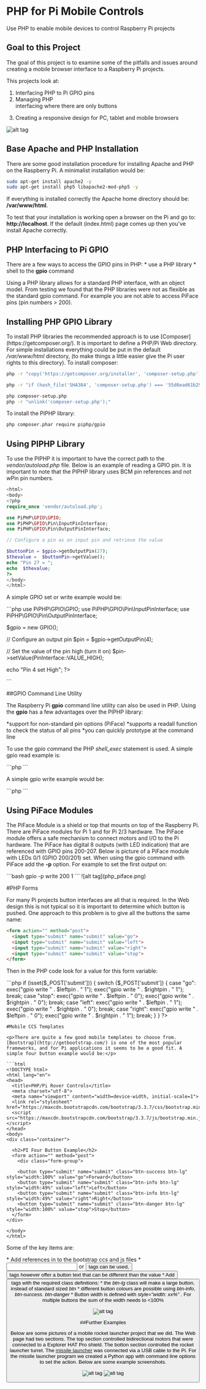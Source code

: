 # PHP for Pi Mobile Controls
Use PHP to enable mobile devices to control Raspberry Pi projects

<h2>Goal to this Project</h2>

The goal of this project is to examine some of the pitfalls and issues around creating a mobile browser interface to a Raspberry Pi projects.

This projects look at:<br>

1. Interfacing PHP to Pi GPIO pins<br>
2. Managing PHP <form> interfacing where there are only buttons<br>
3. Creating a responsive design for PC, tablet and mobile browsers<br>

![alt tag](php_explorerhat.png)

<h2>Base Apache and PHP Installation</h2>

There are some good installation procedure for installing Apache and PHP on the Raspberry Pi. A minimalist installation would be:<br>
```bash
sudo apt-get install apache2 -y
sudo apt-get install php5 libapache2-mod-php5 -y
```
<p>If everything is installed correctly the Apache home directory should be: <b>/var/www/html</b>.</p>
<p>To test that your installation is working open a browser on the Pi and go to: <b>http://localhost</b>. If the default (index.html) page comes up then you've install Apache correctly.</p>

<h2>PHP Interfacing to Pi GPIO</h2>
There are a few ways to access the GPIO pins in PHP:
* use a PHP library
* shell to the <b>gpio</b> command

<p>Using a PHP library allows for a standard PHP interface, with an object model. From testing we found that the PHP libraries were not as flexible as the standard gpio command. For example you are not able to access PiFace pins (pin numbers > 200).

<h2>Installing PHP GPIO Library</h2>

<p>To install PHP libraries the recommended approach is to use [Composer](https://getcomposer.org/). It is important to define a PHP/Pi Web directory. For simple installations everything could be put in the default <i>/var/www/html</i> directory, (to make things a little easier give the Pi user rights to this directory). To install composer:</p>

```bash
php -r "copy('https://getcomposer.org/installer', 'composer-setup.php');"

php -r "if (hash_file('SHA384', 'composer-setup.php') === '55d6ead61b29c7bdee5cccfb50076874187bd9f21f65d8991d46ec5cc90518f447387fb9f76ebae1fbbacf329e583e30') { echo 'Installer verified'; } else { echo 'Installer corrupt'; unlink('composer-setup.php'); } echo PHP_EOL;"

php composer-setup.php
php -r "unlink('composer-setup.php');"
```
<p>To install the PIPHP library:</p>

```bash
php composer.phar require piphp/gpio
```

<h2>Using PIPHP Library</h2>
<p>
To use the PIPHP it is important to have the correct path to the <i>vendor/autoload.php</i> file. Below is an example of reading a GPIO pin. It is important to note that the PIPHP library uses BCM pin references and not wPin pin numbers.</p>

```php
<html>
<body>
<?php
require_once 'vendor/autoload.php';

use PiPHP\GPIO\GPIO;
use PiPHP\GPIO\Pin\InputPinInterface;
use PiPHP\GPIO\Pin\OutputPinInterface;

// Configure a pin as an input pin and retrieve the value

$buttonPin = $gpio->getOutputPin(27);
$thevalue =  $buttonPin->getValue();
echo "Pin 27 = ";
echo  $thevalue;
?>
</body>
</html>
```
<p>A simple GPIO set or write example would be:</p>
```php
<html>
<body>
<?php
require_once 'vendor/autoload.php';

use PiPHP\GPIO\GPIO;
use PiPHP\GPIO\Pin\InputPinInterface;
use PiPHP\GPIO\Pin\OutputPinInterface;

$gpio = new GPIO();

// Configure an output pin
$pin = $gpio->getOutputPin(4);

// Set the value of the pin high (turn it on)
$pin->setValue(PinInterface::VALUE_HIGH);

echo "Pin 4 set High";
?>
</body>
</html>
```

##GPIO Command Line Utility
<p>The Raspberry Pi <b>gpio</b> command line utility can also be used in PHP. Using the <b>gpio</b> has a few advantages over the PIPHP library:</p>
*support for non-standard pin options (PiFace)
*supports a readall function to check the status of all pins
*you can quickly prototype at the command line
<p>To use the gpio command the PHP <i>shell_exec</i> statement is used. A simple gpio read example is:</p>
```php
<html lang="en">
<head>
</head>
<body>
<?php
$ret = shell_exec('gpio read 7');
echo "Pin 7 status = " . $ret;
?>
</body>
</html>
```
<p>A simple gpio write example would be:</p>
```php
<html>
<head>
</head>
<body>
<?php
exec("gpio write 7 1");
$ret = shell_exec('gpio read 7');
echo "Pin 7 status = " . $ret;
?>
</body>
</html>
```

<h2>Using PiFace Modules</h2>

<p>The PiFace Module is a shield or top that mounts on top of the Raspberry Pi. There are PiFace modules for Pi 1 and for Pi 2/3 hardware. The PiFace module offers a safe mechanism to connect motors and I/O to the Pi hardware. The PiFace has digital 8 outputs (with LED indication) that are referenced with GPIO pins 200-207. Below is picture of a PiFace module with LEDs 0/1 (GPIO 200/201) set. When using the gpio command with PiFace add the <b>-p</b> option. For example to set the first output on:</p>
```bash
gpio -p write 200 1
```
![alt tag](php_piface.png)

#PHP Forms

<p>For many Pi projects button interfaces are all that is required. In the Web design this is not typical so it is important to determine which button is pushed. One approach to this problem is to give all the buttons the same name:</p>

```html
<form action="" method="post">
  <input type="submit" name="submit" value="go">
  <input type="submit" name="submit" value="left">
  <input type="submit" name="submit" value="right">
  <input type="submit" name="submit" value="stop">
</form>
```
<p>Then in the PHP code look for a value for this form variable:</p>
```php
<?php
// define the GPIO pins for the motor ouptput (Note: PiFace pins start at 200)
$leftpin = 24;
$rightpin = 29;

if (isset($_POST['submit'])) {
	switch ($_POST['submit']) {
		case "go":
			exec("gpio write " . $leftpin . " 1");
			exec("gpio write " . $rightpin . " 1");
			break;
		case "stop":
			exec("gpio write " . $leftpin . " 0");
			exec("gpio write " . $rightpin . " 0");
			break;
		case "left":
			exec("gpio write " . $leftpin . " 1");
			exec("gpio write " . $rightpin . " 0");
			break;
		case "right":
			exec("gpio write " . $leftpin . " 0");
			exec("gpio write " . $rightpin . " 1");
			break;
	}
}
?>
```
#Mobile CCS Templates

<p>There are quite a few good mobile templates to choose from. [Bootstrap](http://getbootstrap.com/) is one of the most popular frameworks, and for Pi applications it seems to be a good fit. A simple four button example would be:</p>

```html
<!DOCTYPE html>
<html lang="en">
<head>
  <title>PHP/Pi Rover Controls</title>
  <meta charset="utf-8">
  <meta name="viewport" content="width=device-width, initial-scale=1">
  <link rel="stylesheet" href="https://maxcdn.bootstrapcdn.com/bootstrap/3.3.7/css/bootstrap.min.css">
  <script src="https://maxcdn.bootstrapcdn.com/bootstrap/3.3.7/js/bootstrap.min.js"></script>
</head>
<body>
<div class="container">

  <h2>PI Four Button Example</h2>
  <form action="" method="post">
    <div class="form-group">

    <button type="submit" name="submit" class="btn-success btn-lg" style="width:100%" value="go">Forward</button>
    <button type="submit" name="submit" class="btn-info btn-lg" style="width:49%" value="left">Left</button>
    <button type="submit" name="submit" class="btn-info btn-lg" style="width:49%" value="right">Right</button>
    <button type="submit" name="submit" class="btn-danger btn-lg" style="width:100%" value="stop">Stop</button>
  </form>
</div>

</body>
</html>

```
<p>Some of the key items are:</p>
* Add references in to the bootstrap ccs and js files
* <input> or <button> tags can be used, <button> tags however offer a button text that can be different than the value
* Add <button> tags with the required class definitions:
	* the <i>btn-lg</i> class will make a large button, instead of standard sized <i>btn</i>
	* different button colours are possible using <i>btn-info</i>, <i>btn-success</i>. <i>btn-danger</i> 
* Button width is defined with <i>style="width: xx%" </i>. For multiple buttons the sum of the width needs to <100%

![alt tag](4buttons.png)

##Further Examples

Below are some pictures of a mobile rocket launcher project that we did. The Web page had two sections. The top section controlled bidirectional motors that were connected to a Explorer HAT Pro shield. The botton section controlled the rocket launcher turret. The [missile launcher]( http://dreamcheeky.com/thunder-missile-launcher) was connected via a USB cable to the Pi. For the missile launcher program we created a Python app with command line options to set the action. Below are some example screenshots.

![alt tag](launcher.png)
![alt tag](Screenshot.png)
